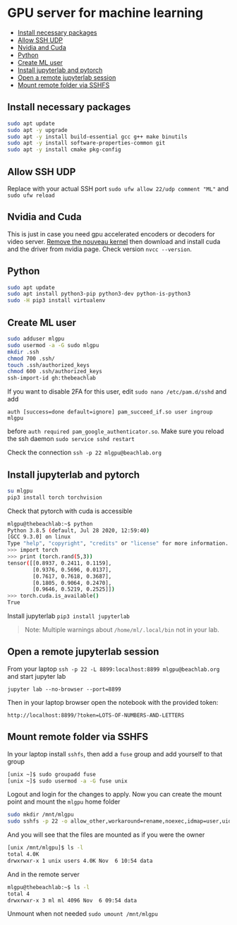 # GPU server for machine learning

<!-- vim-markdown-toc GFM -->

* [Install necessary packages](#install-necessary-packages)
* [Allow SSH UDP](#allow-ssh-udp)
* [Nvidia and Cuda](#nvidia-and-cuda)
* [Python](#python)
* [Create ML user](#create-ml-user)
* [Install jupyterlab and pytorch](#install-jupyterlab-and-pytorch)
* [Open a remote jupyterlab session](#open-a-remote-jupyterlab-session)
* [Mount remote folder via SSHFS](#mount-remote-folder-via-sshfs)

<!-- vim-markdown-toc -->

## Install necessary packages

```bash
sudo apt update
sudo apt -y upgrade
sudo apt -y install build-essential gcc g++ make binutils
sudo apt -y install software-properties-common git
sudo apt -y install cmake pkg-config
```

## Allow SSH UDP

Replace with your actual SSH port `sudo ufw allow 22/udp comment "ML"` and `sudo ufw reload`


## Nvidia and Cuda

This is just in case you need gpu accelerated encoders or decoders for video server. [Remove the nouveau kernel](https://tutorials.technology/tutorials/85-How-to-remove-Nouveau-kernel-driver-Nvidia-install-error.html) then download and install cuda and the driver from nvidia page. Check version `nvcc --version`.

## Python

```bash
sudo apt update
sudo apt install python3-pip python3-dev python-is-python3
sudo -H pip3 install virtualenv
```

## Create ML user

```bash
sudo adduser mlgpu
sudo usermod -a -G sudo mlgpu
mkdir .ssh
chmod 700 .ssh/
touch .ssh/authorized_keys
chmod 600 .ssh/authorized_keys
ssh-import-id gh:thebeachlab
```

If you want to disable 2FA for this user, edit `sudo nano /etc/pam.d/sshd` and add

`auth [success=done default=ignore] pam_succeed_if.so user ingroup mlgpu`

before `auth required pam_google_authenticator.so`. Make sure you reload the ssh daemon `sudo service sshd restart`

Check the connection `ssh -p 22 mlgpu@beachlab.org`

## Install jupyterlab and pytorch

```bash
su mlgpu
pip3 install torch torchvision
```

Check that pytorch with cuda is accessible

```bash
mlgpu@thebeachlab:~$ python
Python 3.8.5 (default, Jul 28 2020, 12:59:40)
[GCC 9.3.0] on linux
Type "help", "copyright", "credits" or "license" for more information.
>>> import torch
>>> print (torch.rand(5,3))
tensor([[0.8937, 0.2411, 0.1159],
        [0.9376, 0.5696, 0.0137],
        [0.7617, 0.7618, 0.3687],
        [0.1805, 0.9064, 0.2470],
        [0.9646, 0.5219, 0.2525]])
>>> torch.cuda.is_available()
True
```

Install jupyterlab `pip3 install jupyterlab`

> Note: Multiple warnings about `/home/ml/.local/bin` not in your lab.

## Open a remote jupyterlab session

From your laptop `ssh -p 22 -L 8899:localhost:8899 mlgpu@beachlab.org` and start jupyter lab

`jupyter lab --no-browser --port=8899`

Then in your laptop browser open the notebook with the provided token:

`http://localhost:8899/?token=LOTS-OF-NUMBERS-AND-LETTERS`

## Mount remote folder via SSHFS

In your laptop install `sshfs`, then add a `fuse` group and add yourself to that group

```bash
[unix ~]$ sudo groupadd fuse
[unix ~]$ sudo usermod -a -G fuse unix
```

Logout and login for the changes to apply. Now you can create the mount point and mount the `mlgpu` home folder

```bash
sudo mkdir /mnt/mlgpu
sudo sshfs -p 22 -o allow_other,workaround=rename,noexec,idmap=user,uid=$(id -u),gid=$(id -g),default_permissions,IdentityFile=~/.ssh/id_rsa ml@beachlab.org:/home/mlgpu /mnt/mlgpu
```

And you will see that the files are mounted as if you were the owner

```bash
[unix /mnt/mlgpu]$ ls -l
total 4.0K
drwxrwxr-x 1 unix users 4.0K Nov  6 10:54 data
```

And in the remote server

```bash
mlgpu@thebeachlab:~$ ls -l
total 4
drwxrwxr-x 3 ml ml 4096 Nov  6 09:54 data
```

Unmount when not needed `sudo umount /mnt/mlgpu`
